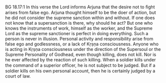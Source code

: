 BG 18.17:1	In this verse the Lord informs Arjuna that the desire not to ﬁght arises from false ego. Arjuna thought himself to be the doer of action, but he did not consider the supreme sanction within and without. If one does not know that a supersanction is there, why should he act? But one who knows the instruments of work, himself as the worker, and the Supreme Lord as the supreme sanctioner is perfect in doing everything. Such a person is never in illusion. Personal activity and responsibility arise from false ego and godlessness, or a lack of Kṛṣṇa consciousness. Anyone who is acting in Kṛṣṇa consciousness under the direction of the Supersoul or the Supreme Personality of Godhead, even though killing, does not kill. Nor is he ever affected by the reaction of such killing. When a soldier kills under the command of a superior ofﬁcer, he is not subject to be judged. But if a soldier kills on his own personal account, then he is certainly judged by a court of law.
